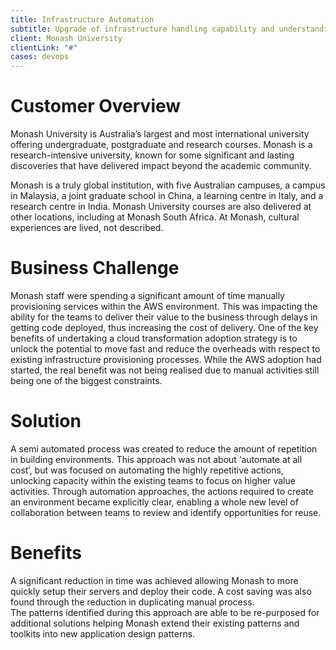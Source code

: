 ```yaml
---
title: Infrastructure Automation
subtitle: Upgrade of infrastructure handling capability and understanding of cloud
client: Monash University
clientLink: "#"
cases: devops
---
```


# Customer Overview

Monash University is Australia’s largest and most international university offering undergraduate, postgraduate and research courses. Monash is a research-intensive university, known for some significant and lasting discoveries that have delivered impact beyond the academic community.

Monash is a truly global institution, with five Australian campuses, a campus in Malaysia, a joint graduate school in China, a learning centre in Italy, and a research centre in India. Monash University courses are also delivered at other locations, including at Monash South Africa. At Monash, cultural experiences are lived, not described.

# Business Challenge

Monash staff were spending a significant amount of time manually provisioning services within the AWS environment. This was impacting the ability for the teams to deliver their value to the business through delays in getting code deployed, thus increasing the cost of delivery.
One of the key benefits of undertaking a cloud transformation adoption strategy is to unlock the potential to move fast and reduce the overheads with respect to existing infrastructure provisioning processes.
While the AWS adoption had started, the real benefit was not being realised due to manual activities still being one of the biggest constraints.

# Solution

A semi automated process was created to reduce the amount of repetition in building environments.  This approach was not about ‘automate at all cost’, but was focused on automating the highly repetitive actions, unlocking capacity within the existing teams to focus on higher value activities.
Through automation approaches, the actions required to create an environment became explicitly clear, enabling a whole new level of collaboration between teams to review and identify opportunities for reuse.

# Benefits

A significant reduction in time was achieved allowing Monash to more quickly setup their servers and deploy their code. A cost saving was also found through the reduction in duplicating manual process.  
The patterns identified during this approach are able to be re-purposed for additional solutions helping Monash extend their existing patterns and toolkits into new application design patterns.
